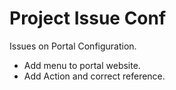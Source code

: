 Project Issue Conf
==================

Issues on Portal Configuration.

- Add menu to portal website.
- Add Action and correct reference.
